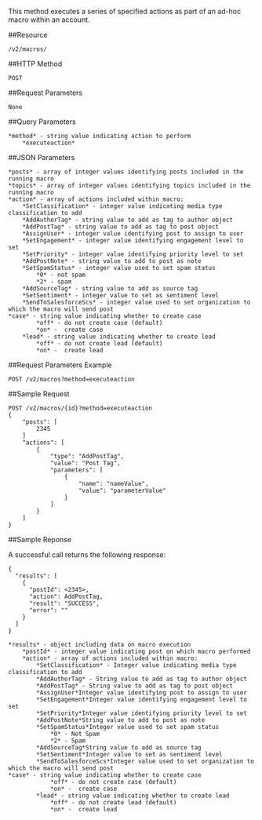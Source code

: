 This method executes a series of specified actions as part of an ad-hoc macro within an account.

##Resource

	/v2/macros/

##HTTP Method

	POST

##Request Parameters

	None

##Query Parameters

	*method* - string value indicating action to perform
		*executeaction*

##JSON Parameters

	*posts* - array of integer values identifying posts included in the running macro
	*topics* - array of integer values identifying topics included in the running macro
	*action* - array of actions included within macro:
		*SetClassification* - integer value indicating media type classification to add 
		*AddAuthorTag* - string value to add as tag to author object
		*AddPostTag* - string value to add as tag to post object
		*AssignUser* - integer value identifying post to assign to user
		*SetEngagement* - integer value identifying engagement level to set
		*SetPriority* - integer value identifying priority level to set
		*AddPostNote* - string value to add to post as note 
		*SetSpamStatus* - integer value used to set spam status
			*0* - not spam
			*2* - spam
		*AddSourceTag* - string value to add as source tag 
		*SetSentiment* - integer value to set as sentiment level
		*SendToSalesforceScs* - integer value used to set organization to which the macro will send post                                                                              *case* - string value indicating whether to create case
			*off* - do not create case (default)
			*on* -  create case
		*lead* - string value indicating whether to create lead
			*off* - do not create lead (default)
			*on* -  create lead

##Request Parameters Example

	POST /v2/macros?method=executeaction

##Sample Request
```
POST /v2/macros/{id}?method=executeaction
{
	"posts": [
		2345
	]
	"actions": [
		{
		    "type": "AddPostTag",
		    "value": "Post Tag",
		    "parameters": [
	    		{
	      			"name": "nameValue",
	      			"value": "parameterValue"
	    		}
			]
		}
	]
}
```

##Sample Reponse

A successful call returns the following response:
```
{
  "results": [
    {
      "postId": <2345>,
      "action": AddPostTag,
      "result": "SUCCESS",
      "error": ""
    }
  ]
}
```

	*results* - object including data on macro execution
		*postId* - integer value indicating post on which macro performed
		*action* - array of actions included within macro:
			*SetClassification* - Integer value indicating media type classification to add 
			*AddAuthorTag* - String value to add as tag to author object
			*AddPostTag* - String value to add as tag to post object
			*AssignUser*Integer value identifying post to assign to user
			*SetEngagement*Integer value identifying engagement level to set
			*SetPriority*Integer value identifying priority level to set
			*AddPostNote*String value to add to post as note 
			*SetSpamStatus*Integer value used to set spam status
				*0* - Not Spam
				*2* - Spam
			*AddSourceTag*String value to add as source tag 
			*SetSentiment*Integer value to set as sentiment level
			*SendToSalesforceScs*Integer value used to set organization to which the macro will send post                                                                              *case* - string value indicating whether to create case
				*off* - do not create case (default)
				*on* -  create case
			*lead* - string value indicating whether to create lead
				*off* - do not create lead (default)
				*on* -  create lead
